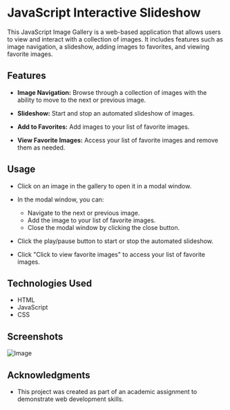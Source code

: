 # JavaScript Interactive Slideshow

This JavaScript Image Gallery is a web-based application that allows users to view and interact with a collection of images. It includes features such as image navigation, a slideshow, adding images to favorites, and viewing favorite images.

## Features

- **Image Navigation:** Browse through a collection of images with the ability to move to the next or previous image.

- **Slideshow:** Start and stop an automated slideshow of images.

- **Add to Favorites:** Add images to your list of favorite images.

- **View Favorite Images:** Access your list of favorite images and remove them as needed.

## Usage

- Click on an image in the gallery to open it in a modal window.

- In the modal window, you can:

  - Navigate to the next or previous image.
  - Add the image to your list of favorite images.
  - Close the modal window by clicking the close button.

- Click the play/pause button to start or stop the automated slideshow.

- Click "Click to view favorite images" to access your list of favorite images.

## Technologies Used

- HTML
- JavaScript
- CSS

## Screenshots

![Image](slideshow-image.png)

## Acknowledgments

- This project was created as part of an academic assignment to demonstrate web development skills.
